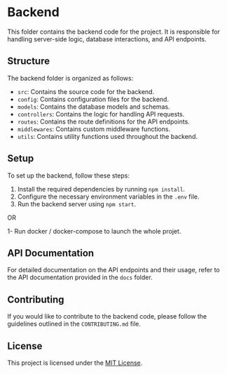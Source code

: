 # Backend

This folder contains the backend code for the project. It is responsible for handling server-side logic, database interactions, and API endpoints.

## Structure

The backend folder is organized as follows:

- `src`: Contains the source code for the backend.
- `config`: Contains configuration files for the backend.
- `models`: Contains the database models and schemas.
- `controllers`: Contains the logic for handling API requests.
- `routes`: Contains the route definitions for the API endpoints.
- `middlewares`: Contains custom middleware functions.
- `utils`: Contains utility functions used throughout the backend.

## Setup

To set up the backend, follow these steps:

1. Install the required dependencies by running `npm install`.
2. Configure the necessary environment variables in the `.env` file.
3. Run the backend server using `npm start`.

OR

1- Run docker / docker-compose to launch the whole projet.

## API Documentation

For detailed documentation on the API endpoints and their usage, refer to the API documentation provided in the `docs` folder.

## Contributing

If you would like to contribute to the backend code, please follow the guidelines outlined in the `CONTRIBUTING.md` file.

## License

This project is licensed under the [MIT License](LICENSE).
